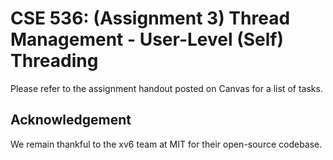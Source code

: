 # CSE 536: (Assignment 3) Thread Management - User-Level (Self) Threading

Please refer to the assignment handout posted on Canvas for a list of tasks.

## Acknowledgement

We remain thankful to the xv6 team at MIT for their open-source codebase. 